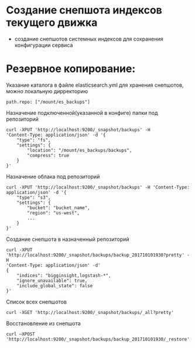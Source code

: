 # Создание снепшота индексов текущего движка
  - создание снепшотов системных индексов для сохранения конфигурации сервиса  
# Резервное копирование:

Указание каталога в файле elasticsearch.yml для хранения снепшотов, можно локальную дирректорию  
```
path.repo: ["/mount/es_backups"]
```

Назначение подключенной(указанной в конфиге) папки под репозиторий
```
curl -XPUT 'http://localhost:9200/_snapshot/backups' -H
'Content-Type: application/json' -d '{
    "type": "fs",
    "settings": {
        "location": "/mount/es_backups/backups",
        "compress": true
    }
}'
```

Назначение облака под репозиторий
```
curl -XPUT 'http://localhost:9200/_snapshot/backups' -H 'Content-Type:
application/json' -d '{
    "type": "s3",
    "settings": {
        "bucket": "bucket_name",
        "region": "us-west",
        ...
    }
}'
```

Создание снепшота в назначенный репозиторий
```
curl -XPUT
'http://localhost:9200/_snapshot/backups/backup_201710101930?pretty' -H
'Content-Type: application/json' -d'
{
    "indices": "bigginsight,logstash-*",
    "ignore_unavailable": true,
    "include_global_state": false
}'
```
Список всех снепшотов
```
curl -XGET 'http://localhost:9200/_snapshot/backups/_all?pretty'
```

Восстановление из снепшота  
```
curl –XPOST 'http://localhost:9200/_snapshot/backups/backup_201710101930/_restore'
```
